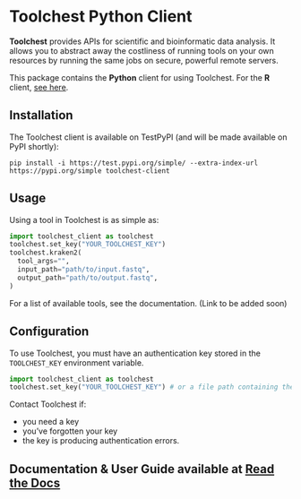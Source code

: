 # Toolchest Python Client

**Toolchest** provides APIs for scientific and bioinformatic data analysis.
It allows you to abstract away the costliness of running tools on your
own resources by running the same jobs on secure, powerful remote
servers.

This package contains the **Python** client for using Toolchest. 
For the **R** client, [see here](https://github.com/trytoolchest/toolchest-client-r).

## Installation

The Toolchest client is available on TestPyPI (and will be made available on PyPI shortly):
``` shell
pip install -i https://test.pypi.org/simple/ --extra-index-url https://pypi.org/simple toolchest-client
```

## Usage

Using a tool in Toolchest is as simple as:

``` python
import toolchest_client as toolchest
toolchest.set_key("YOUR_TOOLCHEST_KEY")
toolchest.kraken2(
  tool_args="",
  input_path="path/to/input.fastq",
  output_path="path/to/output.fastq",
)
```

For a list of available tools, see the documentation. (Link to be added soon)

## Configuration

To use Toolchest, you must have an authentication key stored 
in the `TOOLCHEST_KEY` environment variable.

``` python
import toolchest_client as toolchest
toolchest.set_key("YOUR_TOOLCHEST_KEY") # or a file path containing the key
```

Contact Toolchest if:

-   you need a key
-   you’ve forgotten your key
-   the key is producing authentication errors.

## Documentation & User Guide available at [Read the Docs](https://toolchest-python-client.readthedocs.io/en/latest/)
